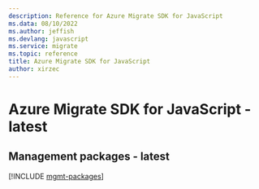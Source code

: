 ```yaml
---
description: Reference for Azure Migrate SDK for JavaScript
ms.data: 08/10/2022
ms.author: jeffish
ms.devlang: javascript
ms.service: migrate
ms.topic: reference
title: Azure Migrate SDK for JavaScript
author: xirzec
---
```

# Azure Migrate SDK for JavaScript - latest

## Management packages - latest
[!INCLUDE [mgmt-packages](migrate-mgmt-index.md)]